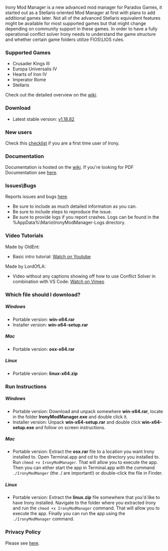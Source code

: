Irony Mod Manager is a new advanced mod manager for Paradox Games, it started out as a Stellaris oriented Mod Manager at first with plans to add additional games later. Not all of the advanced Stellaris equivalent features might be available for most supported games but that might change depending on community support in these games. In order to have a fully operational conflict solver Irony needs to understand the game structure and whether certain game folders utilize FIOS\LIOS rules.

### Supported Games
* Crusader Kings III
* Europa Universalis IV
* Hearts of Iron IV
* Imperator Rome
* Stellaris

Check out the detailed overview on the [wiki](https://github.com/bcssov/IronyModManager/wiki).

### Download
* Latest stable version: [v1.18.82](https://github.com/bcssov/IronyModManager/releases/tag/v1.18.82)

### New users
Check this [checklist](https://github.com/bcssov/IronyModManager/wiki/New-User-Checklist) if you are a first time user of Irony.

### Documentation
Documentation is hosted on the [wiki](https://github.com/bcssov/IronyModManager/wiki). If you're looking for PDF Documentation see [here](https://github.com/bcssov/IronyModManager/discussions/210).

### Issues\Bugs
Reports issues and bugs [here](https://github.com/bcssov/IronyModManager/issues). 
* Be sure to include as much detailed information as you can.
* Be sure to include steps to reproduce the issue.
* Be sure to provide logs if you report crashes. Logs can be found in the %AppData%\Mario\IronyModManager-Logs directory.

### Video Tutorials
Made by OldEnt:
* Basic intro tutorial: [Watch on Youtube](https://www.youtube.com/watch?v=98dKbDxtqQw)

Made by LordOfLA:
* Video without any captions showing off how to use Conflict Solver in combination with VS Code: [Watch on Vimeo](https://vimeo.com/443078952) 

### Which file should I download?
##### Windows
- Portable version: **win-x64.rar**
- Installer version: **win-x64-setup.rar**

##### Mac
- Portable version: **osx-x64.rar**

##### Linux
- Portable version: **linux-x64.zip**

### Run Instructions
##### Windows
- Portable version: Download and unpack somewhere **win-x64.rar**, locate in the folder **IronyModManager.exe** and double click it.
- Installer version: Unpack **win-x64-setup.rar** and double click **win-x64-setup.exe** and follow on screen instructions.

##### Mac
- Portable version: Extract the **osx.rar** file to a location you want Irony installed to. Open Terminal.app and cd to the directory you installed to. Run ```chmod +x IronyModManager```. That will allow you to execute the app. Then you can either start the app in Terminal.app with the command ```./IronyModManger``` (the ./ are important!) or double-click the file in Finder.

##### Linux
- Portable version: Extract the **linux.zip** file somewhere that you'd like to have Irony installed. Navigate to the folder where you extracted Irony and run the ```chmod +x IronyModManager``` command. That will allow you to execute the app. Finally you can run the app using the ```./IronyModManager``` command.

### Privacy Policy
Please see [here](https://github.com/bcssov/IronyModManager/wiki/Privacy-Policy).
